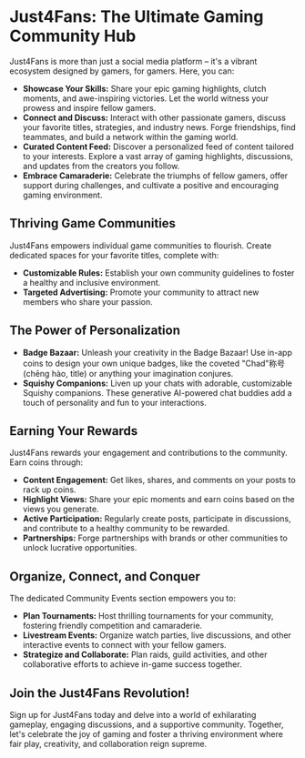 # **Just4Fans: The Ultimate Gaming Community Hub**

Just4Fans is more than just a social media platform – it's a vibrant ecosystem designed by gamers, for gamers. Here, you can:

* **Showcase Your Skills:** Share your epic gaming highlights, clutch moments, and awe-inspiring victories. Let the world witness your prowess and inspire fellow gamers.
* **Connect and Discuss:** Interact with other passionate gamers, discuss your favorite titles, strategies, and industry news. Forge friendships, find teammates, and build a network within the gaming world.
* **Curated Content Feed:** Discover a personalized feed of content tailored to your interests. Explore a vast array of gaming highlights, discussions, and updates from the creators you follow.
* **Embrace Camaraderie:** Celebrate the triumphs of fellow gamers, offer support during challenges, and cultivate a positive and encouraging gaming environment.

## **Thriving Game Communities**

Just4Fans empowers individual game communities to flourish. Create dedicated spaces for your favorite titles, complete with:

* **Customizable Rules:** Establish your own community guidelines to foster a healthy and inclusive environment.
* **Targeted Advertising:** Promote your community to attract new members who share your passion. 

## **The Power of Personalization**

* **Badge Bazaar:** Unleash your creativity in the Badge Bazaar! Use in-app coins to design your own unique badges, like the coveted "Chad"称号 (chēng hào, title) or anything your imagination conjures.
* **Squishy Companions:** Liven up your chats with adorable, customizable Squishy companions. These generative AI-powered chat buddies add a touch of personality and fun to your interactions.

## **Earning Your Rewards**

Just4Fans rewards your engagement and contributions to the community. Earn coins through:

* **Content Engagement:** Get likes, shares, and comments on your posts to rack up coins.
* **Highlight Views:** Share your epic moments and earn coins based on the views you generate.
* **Active Participation:** Regularly create posts, participate in discussions, and contribute to a healthy community to be rewarded.
* **Partnerships:** Forge partnerships with brands or other communities to unlock lucrative opportunities.

## **Organize, Connect, and Conquer**

The dedicated Community Events section empowers you to:

* **Plan Tournaments:** Host thrilling tournaments for your community, fostering friendly competition and camaraderie.
* **Livestream Events:** Organize watch parties, live discussions, and other interactive events to connect with your fellow gamers.
* **Strategize and Collaborate:**  Plan raids, guild activities, and other collaborative efforts to achieve in-game success together. 

## **Join the Just4Fans Revolution!**

Sign up for Just4Fans today and delve into a world of exhilarating gameplay, engaging discussions, and a supportive community. Together, let's celebrate the joy of gaming and foster a thriving environment where fair play, creativity, and collaboration reign supreme.
